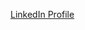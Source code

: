 [LinkedIn Profile](https://uk.linkedin.com/in/emma-eliza-hobbs?trk=people-guest_profile-result-card_result-card_full-click)
